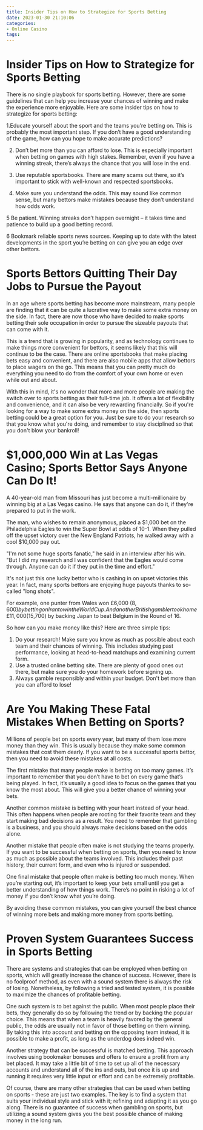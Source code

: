 ```yaml
---
title: Insider Tips on How to Strategize for Sports Betting 
date: 2023-01-30 21:10:06
categories:
- Online Casino
tags:
---
```



#  Insider Tips on How to Strategize for Sports Betting 

There is no single playbook for sports betting. However, there are some guidelines that can help you increase your chances of winning and make the experience more enjoyable. Here are some insider tips on how to strategize for sports betting:

1.Educate yourself about the sport and the teams you’re betting on. This is probably the most important step. If you don’t have a good understanding of the game, how can you hope to make accurate predictions?

2. Don’t bet more than you can afford to lose. This is especially important when betting on games with high stakes. Remember, even if you have a winning streak, there’s always the chance that you will lose in the end.

3. Use reputable sportsbooks. There are many scams out there, so it’s important to stick with well-known and respected sportsbooks.

4. Make sure you understand the odds. This may sound like common sense, but many bettors make mistakes because they don’t understand how odds work.

5 Be patient. Winning streaks don’t happen overnight – it takes time and patience to build up a good betting record.

6 Bookmark reliable sports news sources. Keeping up to date with the latest developments in the sport you’re betting on can give you an edge over other bettors.

#  Sports Bettors Quitting Their Day Jobs to Pursue the Payout 

In an age where sports betting has become more mainstream, many people are finding that it can be quite a lucrative way to make some extra money on the side. In fact, there are now those who have decided to make sports betting their sole occupation in order to pursue the sizeable payouts that can come with it.

This is a trend that is growing in popularity, and as technology continues to make things more convenient for bettors, it seems likely that this will continue to be the case. There are online sportsbooks that make placing bets easy and convenient, and there are also mobile apps that allow bettors to place wagers on the go. This means that you can pretty much do everything you need to do from the comfort of your own home or even while out and about.

With this in mind, it's no wonder that more and more people are making the switch over to sports betting as their full-time job. It offers a lot of flexibility and convenience, and it can also be very rewarding financially. So if you're looking for a way to make some extra money on the side, then sports betting could be a great option for you. Just be sure to do your research so that you know what you're doing, and remember to stay disciplined so that you don't blow your bankroll!

#  $1,000,000 Win at Las Vegas Casino; Sports Bettor Says Anyone Can Do It! 

A 40-year-old man from Missouri has just become a multi-millionaire by winning big at a Las Vegas casino. He says that anyone can do it, if they're prepared to put in the work.

The man, who wishes to remain anonymous, placed a $1,000 bet on the Philadelphia Eagles to win the Super Bowl at odds of 10-1. When they pulled off the upset victory over the New England Patriots, he walked away with a cool $10,000 pay out.

"I'm not some huge sports fanatic," he said in an interview after his win. "But I did my research and I was confident that the Eagles would come through. Anyone can do it if they put in the time and effort."

It's not just this one lucky bettor who is cashing in on upset victories this year. In fact, many sports bettors are enjoying huge payouts thanks to so-called "long shots".

For example, one punter from Wales won £6,000 ($8,600) by betting on Iran to win the World Cup. And another British gambler took home £11,000 ($15,700) by backing Japan to beat Belgium in the Round of 16.

So how can you make money like this? Here are three simple tips:

1) Do your research! Make sure you know as much as possible about each team and their chances of winning. This includes studying past performance, looking at head-to-head matchups and examining current form.
2) Use a trusted online betting site. There are plenty of good ones out there, but make sure you do your homework before signing up. 
3) Always gamble responsibly and within your budget. Don't bet more than you can afford to lose!

#  Are You Making These Fatal Mistakes When Betting on Sports? 

Millions of people bet on sports every year, but many of them lose more money than they win. This is usually because they make some common mistakes that cost them dearly. If you want to be a successful sports bettor, then you need to avoid these mistakes at all costs.

The first mistake that many people make is betting on too many games. It’s important to remember that you don’t have to bet on every game that’s being played. In fact, it’s usually a good idea to focus on the games that you know the most about. This will give you a better chance of winning your bets.

Another common mistake is betting with your heart instead of your head. This often happens when people are rooting for their favorite team and they start making bad decisions as a result. You need to remember that gambling is a business, and you should always make decisions based on the odds alone.

Another mistake that people often make is not studying the teams properly. If you want to be successful when betting on sports, then you need to know as much as possible about the teams involved. This includes their past history, their current form, and even who is injured or suspended.

One final mistake that people often make is betting too much money. When you’re starting out, it’s important to keep your bets small until you get a better understanding of how things work. There’s no point in risking a lot of money if you don’t know what you’re doing. 

By avoiding these common mistakes, you can give yourself the best chance of winning more bets and making more money from sports betting.

#  Proven System Guarantees Success in Sports Betting

There are systems and strategies that can be employed when betting on sports, which will greatly increase the chance of success. However, there is no foolproof method, as even with a sound system there is always the risk of losing. Nonetheless, by following a tried and tested system, it is possible to maximize the chances of profitable betting.

One such system is to bet against the public. When most people place their bets, they generally do so by following the trend or by backing the popular choice. This means that when a team is heavily favored by the general public, the odds are usually not in favor of those betting on them winning. By taking this into account and betting on the opposing team instead, it is possible to make a profit, as long as the underdog does indeed win.

Another strategy that can be successful is matched betting. This approach involves using bookmaker bonuses and offers to ensure a profit from any bet placed. It may take a little bit of time to set up all of the necessary accounts and understand all of the ins and outs, but once it is up and running it requires very little input or effort and can be extremely profitable.

Of course, there are many other strategies that can be used when betting on sports - these are just two examples. The key is to find a system that suits your individual style and stick with it; refining and adapting it as you go along. There is no guarantee of success when gambling on sports, but utilizing a sound system gives you the best possible chance of making money in the long run.